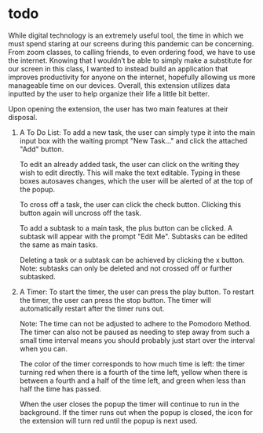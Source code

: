 # todo

While digital technology is an extremely useful tool, the time in which we must spend staring at our screens during this pandemic can be concerning. From zoom classes, to calling friends, to even ordering food, we have to use the internet. Knowing that I wouldn’t be able to simply make a substitute for our screen in this class, I wanted to instead build an application that improves productivity for anyone on the internet, hopefully allowing us more manageable time on our devices. Overall, this extension utilizes data inputted by the user to help organize their life a little bit better.

Upon opening the extension, the user has two main features at their disposal. 

1. A To Do List: 
    To add a new task, the user can simply type it into the main input box with the waiting prompt "New Task..." and click the attached "Add" button. 

    To edit an already added task, the user can click on the writing they wish to edit directly. This will make the text editable. Typing in these boxes autosaves changes, which the user will be alerted of at the top of the popup. 

    To cross off a task, the user can click the check button. Clicking this button again will uncross off the task.

    To add a subtask to a main task, the plus button can be clicked. A subtask will appear with the prompt "Edit Me". Subtasks can be edited the same as main tasks. 

    Deleting a task or a subtask can be achieved by clicking the x button. Note: subtasks can only be deleted and not crossed off or further subtasked.

2. A Timer: 
    To start the timer, the user can press the play button. To restart the timer, the user can press the stop button. The timer will automatically restart after the timer runs out. 

    Note: The time can not be adjusted to adhere to the Pomodoro Method. The timer can also not be paused as needing to step away from such a small time interval means you should probably just start over the interval when you can. 
    
    The color of the timer corresponds to how much time is left: the timer turning red when there is a fourth of the time left, yellow when there is between a fourth and a half of the time left, and green when less than half the time has passed.

    When the user closes the popup the timer will continue to run in the background. If the timer runs out when the popup is closed, the icon for the extension will turn red until the popup is next used. 
    
